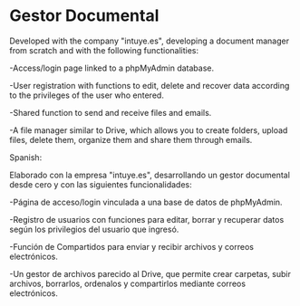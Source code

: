 # Gestor Documental
Developed with the company "intuye.es", developing a document manager from scratch and with the following functionalities:

-Access/login page linked to a phpMyAdmin database.

-User registration with functions to edit, delete and recover data according to the privileges of the user who entered.

-Shared function to send and receive files and emails.

-A file manager similar to Drive, which allows you to create folders, upload files, delete them, organize them and share them through emails.

Spanish:

Elaborado con la empresa "intuye.es", desarrollando un gestor documental desde cero y con las siguientes funcionalidades:

-Página de acceso/login vinculada a una base de datos de phpMyAdmin.

-Registro de usuarios con funciones para editar, borrar y recuperar datos según los privilegios del usuario que ingresó.

-Función de Compartidos para enviar y recibir archivos y correos electrónicos.

-Un gestor de archivos parecido al Drive, que permite crear carpetas, subir archivos, borrarlos, ordenalos y compartirlos mediante correos electrónicos.
